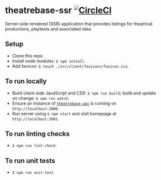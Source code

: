 # theatrebase-ssr [![CircleCI](https://circleci.com/gh/andygout/theatrebase-ssr/tree/master.svg?style=svg)](https://circleci.com/gh/andygout/theatrebase-ssr/tree/master)

Server-side rendered (SSR) application that provides listings for theatrical productions, playtexts and associated data.

## Setup
- Clone this repo.
- Install node modules: `$ npm install`.
- Add favicon: `$ touch ./src/client/favicons/favicon.ico`.

## To run locally
- Build client-side JavaScript and CSS: `$ npm run build`; build and update on change: `$ npm run watch`.
- Ensure an instance of [`theatrebase-api`](https://github.com/andygout/theatrebase-api) is running on `http://localhost:3000`.
- Run server using `$ npm start` and visit homepage at `http://localhost:3001`.

## To run linting checks
- `$ npm run lint-check`.

## To run unit tests
- `$ npm run unit-test`.
